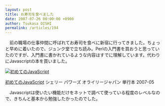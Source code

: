 ```yaml
---
layout: post
title: お寿司を食べました
date: 2007-07-26 00:00:00 +0900
author: Tsukasa OISHI
permalink: /articles/194
---
```


　前の職場の仕事仲間に呼ばれてお寿司を食べに新宿に行ってきました。ちょっと早めに着いたので、ジュンク堂で立ち読み。Perlの入門書を買おうと思っていたのですが、入門書に書かれているような内容はすでに理解しています。代わりにJavascriptの本を買いました。

 [![初めてのJavaScript](https://images-na.ssl-images-amazon.com/images/I/41QzZ2g2P1L._SL160_.jpg "初めてのJavaScript")](http://www.amazon.co.jp/%E5%88%9D%E3%82%81%E3%81%A6%E3%81%AEJavaScript-%E3%82%B7%E3%82%A7%E3%83%AA%E3%83%BC-%E3%83%91%E3%83%AF%E3%83%BC%E3%82%BA/dp/4873113229%3FSubscriptionId%3DAKIAIKJECTBTL3JTYTKA%26tag%3Dkaeruspoon-22%26linkCode%3Dxm2%26camp%3D2025%26creative%3D165953%26creativeASIN%3D4873113229)

 [初めてのJavaScript](http://www.amazon.co.jp/%E5%88%9D%E3%82%81%E3%81%A6%E3%81%AEJavaScript-%E3%82%B7%E3%82%A7%E3%83%AA%E3%83%BC-%E3%83%91%E3%83%AF%E3%83%BC%E3%82%BA/dp/4873113229%3FSubscriptionId%3DAKIAIKJECTBTL3JTYTKA%26tag%3Dkaeruspoon-22%26linkCode%3Dxm2%26camp%3D2025%26creative%3D165953%26creativeASIN%3D4873113229)
シェリー パワーズ
オライリージャパン
単行本
2007-05

　Javascriptは使いたい機能だけをネットで調べて使っている程度のレベルなので、きちんと基本から勉強したかったのでした。
